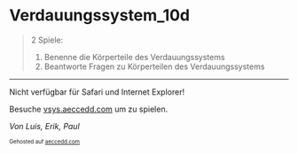# Verdauungssystem_10d

> 2 Spiele:
>   1. Benenne die Körperteile des Verdauungssystems
>   2. Beantworte Fragen zu Körperteilen des Verdauungssystems

- - - 

Nicht verfügbar für Safari und Internet Explorer!

Besuche [vsys.aeccedd.com](http://vsys.aeccedd.com/ "Title") um zu spielen.

*Von Luis, Erik, Paul*

<sub><sup>Gehosted auf <a href="http://aeccedd.com/">aeccedd.com</a></sup></sub>
